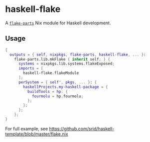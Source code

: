 # haskell-flake

A [`flake-parts`](https://flake.parts/) Nix module for Haskell development.

## Usage

```nix
{
  outputs = { self, nixpkgs, flake-parts, haskell-flake, ... }:
    flake-parts.lib.mkFlake { inherit self; } {
      systems = nixpkgs.lib.systems.flakeExposed;
      imports = [
        haskell-flake.flakeModule
      ];
      perSystem = { self', pkgs, ... }: {
        haskellProjects.my-haskell-package = {
          buildTools = hp: {
            fourmolu = hp.fourmolu;
          };
        };
      };
    };
}
```

For full example, see https://github.com/srid/haskell-template/blob/master/flake.nix
